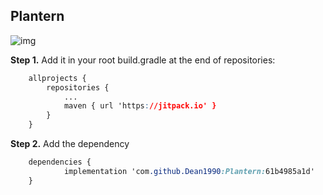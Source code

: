 Plantern
---

![img](https://jitpack.io/v/Dean1990/Plantern.svg)

**Step 1.** Add it in your root build.gradle at the end of repositories:

```css
	allprojects {
		repositories {
			...
			maven { url 'https://jitpack.io' }
		}
	}
```

**Step 2.** Add the dependency

```css
	dependencies {
	        implementation 'com.github.Dean1990:Plantern:61b4985a1d'
	}
```

